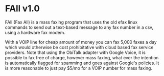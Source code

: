 # FAll v1.0
FAll (Fax All) is a mass faxing program that uses the old efax linux commands to send out a text-based message to any fax number in a csv, using a hardware fax modem.

With a VOIP line for cheap amount of money you can fax 5,000 faxes a day which would otherwise be cost prohibitative with cloud based fax service providers. Note that using the ObiTalk adapter with Google Voice, it is possible to fax free of charge, however mass faxing, what ever the intention is automatically flagged for spamming and goes against Google's policies. It is more reasonable to just pay $5/mo for a VOIP number for mass faxing. 
